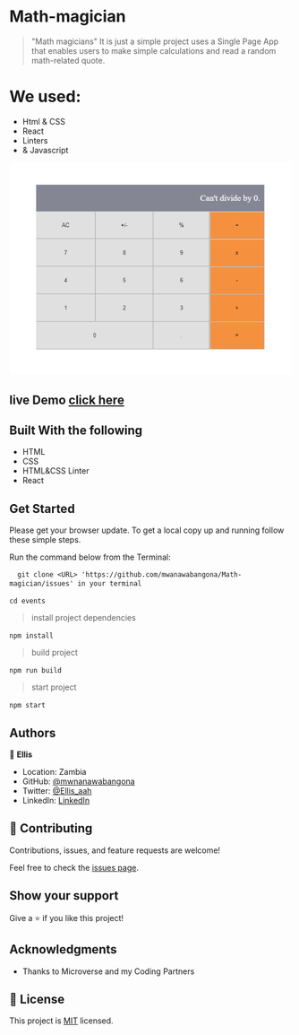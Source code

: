 # Math-magician
> "Math magicians" It is just a simple project uses a Single Page App that enables users to make simple calculations and read a random math-related quote. 
# We used:
- Html & CSS
- React
- Linters
- & Javascript

![screenshot](./img/screenshot.png)

## live Demo [click here](https://mwanawabangona.github.io/Math-magician/)
 
## Built With the following

- HTML
- CSS
- HTML&CSS Linter
- React

## Get Started

Please get your browser update.
To get a local copy up and running follow these simple steps.

Run the command below from the Terminal:

      git clone <URL> 'https://github.com/mwanawabangona/Math-magician/issues' in your terminal

	 
  ```cd events```

> install project dependencies

  ```npm install```

> build project

  ```npm run build```

> start project

  ```npm start```
## Authors

👤 **Ellis**

- Location: Zambia
- GitHub: [@mwnanawabangona](https://github.com/mwanawabangona)
- Twitter: [@Ellis_aah](https://twitter.com/Ellis-aah)
- LinkedIn: [LinkedIn](https://www.linkedin.com/)
## 🤝 Contributing

Contributions, issues, and feature requests are welcome!

Feel free to check the [issues page](https://github.com/mwanawabangona/js-capstone/issues).

## Show your support

Give a ⭐️ if you like this project!

## Acknowledgments

- Thanks to Microverse and my Coding Partners
## 📝 License

This project is [MIT](./MIT.md) licensed.
